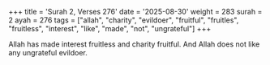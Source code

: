 +++
title = 'Surah 2, Verses 276'
date = '2025-08-30'
weight = 283
surah = 2
ayah = 276
tags = ["allah", "charity", "evildoer", "fruitful", "fruitles", "fruitless", "interest", "like", "made", "not", "ungrateful"]
+++

Allah has made interest fruitless and charity fruitful. And Allah does not like any ungrateful evildoer.